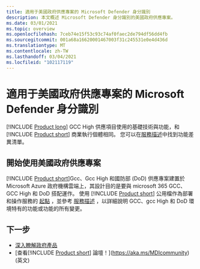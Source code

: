```yaml
---
title: 適用于美國政府供應專案的 Microsoft Defender 身分識別
description: 本文概述 Microsoft Defender 身分識別的美國政府供應專案。
ms.date: 03/01/2021
ms.topic: overview
ms.openlocfilehash: 7ceb74e15f53c93c74af0faec2de794df56dd4fb
ms.sourcegitcommit: 001a68a16620001467003f31c245531e0e4d436d
ms.translationtype: MT
ms.contentlocale: zh-TW
ms.lasthandoff: 03/04/2021
ms.locfileid: "102117119"
---
```

# <a name="microsoft-defender-for-identity-for-us-government-offerings"></a>適用于美國政府供應專案的 Microsoft Defender 身分識別

[!INCLUDE [Product long](includes/product-long.md)] GCC High 供應項目使用的基礎技術與功能，和 [!INCLUDE [Product short](includes/product-short.md)] 商業執行個體相同。 您可以在[服務描述](/enterprise-mobility-security/solutions/ems-azure-atp-govt-service-description)中找到功能差異清單。

## <a name="get-started-with-us-government-offerings"></a>開始使用美國政府供應專案

[!INCLUDE [Product short](includes/product-short.md)]Gcc、Gcc High 和國防部 (DoD) 供應專案建置於 Microsoft Azure 政府機構雲端上，其設計目的是要與 microsoft 365 GCC、GCC High 和 DoD 搭配運作。 使用 [!INCLUDE [Product short](includes/product-short.md)] 公用檔作為部署和操作服務的 [起點](install-step1.md) ，並參考 [服務描述](/enterprise-mobility-security/solutions/ems-mdi-govt-service-description) ，以詳細說明 GCC、gcc High 和 DoD 環境特有的功能或功能的所有變更。

## <a name="next-steps"></a>下一步

- [深入瞭解政府產品](/enterprise-mobility-security/solutions/ems-azure-atp-govt-service-description)
- [查看[!INCLUDE [Product short](includes/product-short.md)] 論壇！](https://aka.ms/MDIcommunity)\(英文\)
